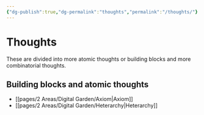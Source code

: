 ```yaml
---
{"dg-publish":true,"dg-permalink":"thoughts","permalink":"/thoughts/"}
---
```


# Thoughts

These are divided into more atomic thoughts or building blocks and more combinatorial thoughts.

## Building blocks and atomic thoughts

- [[pages/2 Areas/Digital Garden/Axiom|Axiom]]
- [[pages/2 Areas/Digital Garden/Heterarchy|Heterarchy]]